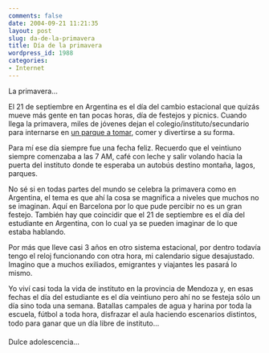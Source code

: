 ```yaml
---
comments: false
date: 2004-09-21 11:21:35
layout: post
slug: da-de-la-primavera
title: Día de la primavera
wordpress_id: 1988
categories:
- Internet
---
```


La primavera…





El 21 de septiembre en Argentina es el día del cambio estacional que quizás mueve más gente en tan pocas horas, día de festejos y picnics. Cuando llega la primavera, miles de jóvenes dejan el colegio/instituto/secundario para internarse en [un parque a tomar](http://www.clarin.com/diario/2004/09/21/laciudad/h-03301.htm), comer y divertirse a su forma.





Para mí ese día siempre fue una fecha feliz. Recuerdo que el veintiuno siempre comenzaba a las 7 AM, café con leche y salir volando hacia la puerta del instituto donde te esperaba un autobús destino montaña, lagos, parques.





No sé si en todas partes del mundo se celebra la primavera como en Argentina, el tema es que ahí la cosa se magnifica a niveles que muchos no se imaginan. Aquí en Barcelona por lo que pude percibir no es un gran festejo. También hay que coincidir que el 21 de septiembre es el día del estudiante en Argentina, con lo cual ya se pueden imaginar de lo que estaba hablando.





Por más que lleve casi 3 años en otro sistema estacional, por dentro todavía tengo el reloj funcionando con otra hora, mi calendario sigue desajustado. Imagino que a muchos exiliados, emigrantes y viajantes les pasará lo mismo.





Yo viví casi toda la vida de instituto en la provincia de Mendoza y, en esas fechas el día del estudiante es el día veintiuno pero ahí no se festeja sólo un día sino toda una semana. Batallas campales de agua y harina por toda la escuela, fútbol a toda hora, disfrazar el aula haciendo escenarios distintos, todo para ganar que un día libre de instituto…





Dulce adolescencia…




 
